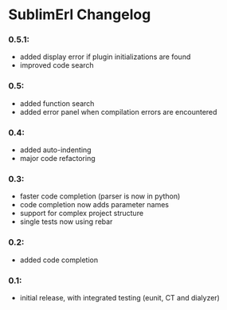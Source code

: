# SublimErl Changelog

### 0.5.1:
 * added display error if plugin initializations are found
 * improved code search

### 0.5:
 * added function search
 * added error panel when compilation errors are encountered

### 0.4:
 * added auto-indenting
 * major code refactoring

### 0.3:
 * faster code completion (parser is now in python)
 * code completion now adds parameter names
 * support for complex project structure
 * single tests now using rebar

### 0.2:
 * added code completion

### 0.1:
 * initial release, with integrated testing (eunit, CT and dialyzer)
